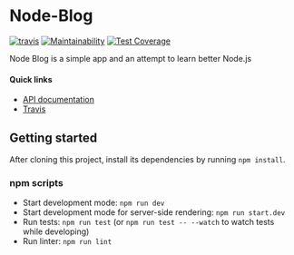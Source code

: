 # Node-Blog
[![travis](https://travis-ci.org/gregbiv/node-blog-backend.svg?branch=master)](https://travis-ci.org/gregbiv/node-blog-backend)
[![Maintainability](https://api.codeclimate.com/v1/badges/23aab4eaf0a5e5308899/maintainability)](https://codeclimate.com/github/gregbiv/node-blog/maintainability)
[![Test Coverage](https://api.codeclimate.com/v1/badges/23aab4eaf0a5e5308899/test_coverage)](https://codeclimate.com/github/gregbiv/node-blog/test_coverage)

Node Blog is a simple app and an attempt to learn better Node.js

#### Quick links
- [API documentation](http://gregbiv-node-backend.heroku.com/api-docs)
- [Travis](https://travis-ci.org/gregbiv/node-blog-backend)

## Getting started

After cloning this project, install its dependencies by running `npm install`.

### npm scripts

-   Start development mode: `npm run dev`
-   Start development mode for server-side rendering: `npm run start.dev`
-   Run tests: `npm run test` (or `npm run test -- --watch` to watch tests while developing)
-   Run linter: `npm run lint`
